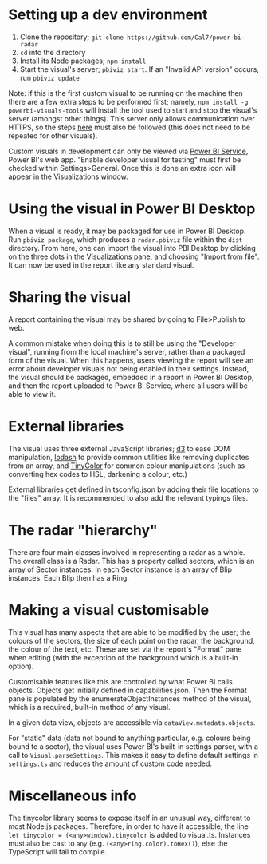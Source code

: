 ﻿# Setting up a dev environment
1. Clone the repository; `git clone https://github.com/Cal7/power-bi-radar`
2. `cd` into the directory
3. Install its Node packages; `npm install`
4. Start the visual's server; `pbiviz start`. If an "Invalid API version" occurs, run `pbiviz update`

Note: if this is the first custom visual to be running on the machine then there are a few extra steps to be performed first; namely, `npm install -g powerbi-visuals-tools` will install the tool used to start and stop the visual's server (amongst other things). This server only allows communication over HTTPS, so the steps [here](https://github.com/Microsoft/PowerBI-visuals/blob/master/tools/CertificateAddWindows.md) must also be followed (this does not need to be repeated for other visuals).

Custom visuals in development can only be viewed via [Power BI Service](https://app.powerbi.com), Power BI's web app. "Enable developer visual for testing" must first be checked within Settings>General. Once this is done an extra icon will appear in the Visualizations window.

# Using the visual in Power BI Desktop
When a visual is ready, it may be packaged for use in Power BI Desktop. Run `pbiviz package`, which produces a `radar.pbiviz` file within the `dist` directory. From here, one can import the visual into PBI Desktop by clicking on the three dots in the Visualizations pane, and choosing "Import from file". It can now be used in the report like any standard visual.

# Sharing the visual
A report containing the visual may be shared by going to File>Publish to web.

A common mistake when doing this is to still be using the "Developer visual", running from the local machine's server, rather than a packaged form of the visual. When this happens, users viewing the report will see an error about developer visuals not being enabled in their settings. Instead, the visual should be packaged, embedded in a report in Power BI Desktop, and then the report uploaded to Power BI Service, where all users will be able to view it.

# External libraries
The visual uses three external JavaScript libraries; [d3](https://d3js.org/) to ease DOM manipulation, [lodash](https://lodash.com/) to provide common utilities like removing duplicates from an array, and [TinyColor](https://github.com/bgrins/TinyColor) for common colour manipulations (such as converting hex codes to HSL, darkening a colour, etc.)

External libraries get defined in tsconfig.json by adding their file locations to the "files" array. It is recommended to also add the relevant typings files.

# The radar "hierarchy"
There are four main classes involved in representing a radar as a whole. The overall class is a Radar. This has a property called sectors, which is an array of Sector instances. In each Sector instance is an array of Blip instances. Each Blip then has a Ring.

# Making a visual customisable
This visual has many aspects that are able to be modified by the user; the colours of the sectors, the size of each point on the radar, the background, the colour of the text, etc. These are set via the report's "Format" pane when editing (with the exception of the background which is a built-in option).

Customisable features like this are controlled by what Power BI calls objects. Objects get initially defined in capabilities.json. Then the Format pane is populated by the enumerateObjectInstances method of the visual, which is a required, built-in method of any visual.

In a given data view, objects are accessible via `dataView.metadata.objects`.

For "static" data (data not bound to anything particular, e.g. colours being bound to a sector), the visual uses Power BI's built-in settings parser, with a call to `Visual.parseSettings`. This makes it easy to define default settings in `settings.ts` and reduces the amount of custom code needed.

# Miscellaneous info
The tinycolor library seems to expose itself in an unusual way, different to most Node.js packages. Therefore, in order to have it accessible, the line `let tinycolor = (<any>window).tinycolor` is added to visual.ts. Instances must also be cast to `any` (e.g. `(<any>ring.color).toHex()`), else the TypeScript will fail to compile.